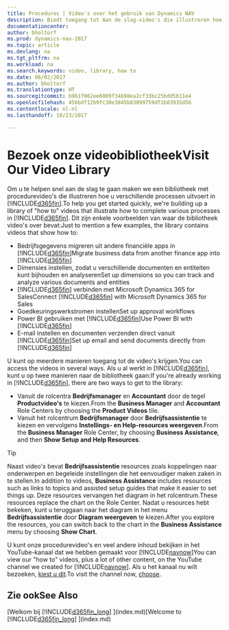 ```yaml
---
title: Procedures | Video's over het gebruik van Dynamics NAV
description: Biedt toegang tot Aan de slag-video's die illustreren hoe u veel voorkomende taken uitvoert.
documentationcenter: 
author: bholtorf
ms.prod: dynamics-nav-2017
ms.topic: article
ms.devlang: na
ms.tgt_pltfrm: na
ms.workload: na
ms.search.keywords: video, library, how to
ms.date: 06/02/2017
ms.author: bholtorf
ms.translationtype: HT
ms.sourcegitcommit: b9b1f062ee6009f34698ea2cf33bc25bdd5b11e4
ms.openlocfilehash: 456bdf12b9fc30e3845b83099759df1b83935d56
ms.contentlocale: nl-nl
ms.lasthandoff: 10/23/2017

---
```

# <a name="visit-our-video-library"></a><span data-ttu-id="16768-103">Bezoek onze videobibliotheek</span><span class="sxs-lookup"><span data-stu-id="16768-103">Visit Our Video Library</span></span>
<span data-ttu-id="16768-104">Om u te helpen snel aan de slag te gaan maken we een bibliotheek met procedurevideo's die illustreren hoe u verschillende processen uitvoert in [!INCLUDE[d365fin](includes/d365fin_md.md)].</span><span class="sxs-lookup"><span data-stu-id="16768-104">To help you get started quickly, we're building up a library of "how to" videos that illustrate how to complete various processes in [!INCLUDE[d365fin](includes/d365fin_md.md)].</span></span> <span data-ttu-id="16768-105">Dit zijn enkele voorbeelden van waar de bibliotheek video's over bevat:</span><span class="sxs-lookup"><span data-stu-id="16768-105">Just to mention a few examples, the library contains videos that show how to:</span></span>  

* <span data-ttu-id="16768-106">Bedrijfsgegevens migreren uit andere financiële apps in [!INCLUDE[d365fin](includes/d365fin_md.md)]</span><span class="sxs-lookup"><span data-stu-id="16768-106">Migrate business data from another finance app into [!INCLUDE[d365fin](includes/d365fin_md.md)]</span></span>  
* <span data-ttu-id="16768-107">Dimensies instellen, zodat u verschillende documenten en entiteiten kunt bijhouden en analyseren</span><span class="sxs-lookup"><span data-stu-id="16768-107">Set up dimensions so you can track and analyze various documents and entities</span></span>
* <span data-ttu-id="16768-108">[!INCLUDE[d365fin](includes/d365fin_md.md)] verbinden met Microsoft Dynamics 365 for Sales</span><span class="sxs-lookup"><span data-stu-id="16768-108">Connect [!INCLUDE[d365fin](includes/d365fin_md.md)] with Microsoft Dynamics 365 for Sales</span></span>
* <span data-ttu-id="16768-109">Goedkeuringswerkstromen instellen</span><span class="sxs-lookup"><span data-stu-id="16768-109">Set up approval workflows</span></span>  
* <span data-ttu-id="16768-110">Power BI gebruiken met [!INCLUDE[d365fin](includes/d365fin_md.md)]</span><span class="sxs-lookup"><span data-stu-id="16768-110">Use Power BI with [!INCLUDE[d365fin](includes/d365fin_md.md)]</span></span>  
* <span data-ttu-id="16768-111">E-mail instellen en documenten verzenden direct vanuit [!INCLUDE[d365fin](includes/d365fin_md.md)]</span><span class="sxs-lookup"><span data-stu-id="16768-111">Set up email and send documents directly from [!INCLUDE[d365fin](includes/d365fin_md.md)]</span></span>  

<span data-ttu-id="16768-112">U kunt op meerdere manieren toegang tot de video's krijgen.</span><span class="sxs-lookup"><span data-stu-id="16768-112">You can access the videos in several ways.</span></span> <span data-ttu-id="16768-113">Als u al werkt in [!INCLUDE[d365fin](includes/d365fin_md.md)], kunt u op twee manieren naar de bibliotheek gaan:</span><span class="sxs-lookup"><span data-stu-id="16768-113">If you're already working in [!INCLUDE[d365fin](includes/d365fin_md.md)], there are two ways to get to the library:</span></span>

* <span data-ttu-id="16768-114">Vanuit de rolcentra **Bedrijfsmanager** en **Accountant** door de tegel **Productvideo's** te kiezen.</span><span class="sxs-lookup"><span data-stu-id="16768-114">From the **Business Manager** and **Accountant** Role Centers by choosing the **Product Videos** tile.</span></span>  
* <span data-ttu-id="16768-115">Vanuit het rolcentrum **Bedrijfsmanager** door **Bedrijfsassistentie** te kiezen en vervolgens **Instellings- en Help-resources weergeven**.</span><span class="sxs-lookup"><span data-stu-id="16768-115">From the **Business Manager** Role Center, by choosing **Business Assistance**, and then **Show Setup and Help Resources**.</span></span>  

> [!Tip]  
> <span data-ttu-id="16768-116">Naast video's bevat **Bedrijfsassistentie** resources zoals koppelingen naar onderwerpen en begeleide instellingen die het eenvoudiger maken zaken in te stellen.</span><span class="sxs-lookup"><span data-stu-id="16768-116">In addition to videos, **Business Assistance** includes resources such as links to topics and assisted setup guides that make it easier to set things up.</span></span> <span data-ttu-id="16768-117">Deze resources vervangen het diagram in het rolcentrum.</span><span class="sxs-lookup"><span data-stu-id="16768-117">These resources replace the chart on the Role Center.</span></span> <span data-ttu-id="16768-118">Nadat u resources hebt bekeken, kunt u teruggaan naar het diagram in het menu **Bedrijfsassistentie** door **Diagram weergeven** te kiezen.</span><span class="sxs-lookup"><span data-stu-id="16768-118">After you explore the resources, you can switch back to the chart in the **Business Assistance** menu by choosing **Show Chart**.</span></span>  

<span data-ttu-id="16768-119">U kunt onze procedurevideo's en veel andere inhoud bekijken in het YouTube-kanaal dat we hebben gemaakt voor [!INCLUDE[navnow](includes/navnow_md.md)]</span><span class="sxs-lookup"><span data-stu-id="16768-119">You can view our "how to" videos, plus a lot of other content, on the YouTube channel we created for [!INCLUDE[navnow](includes/navnow_md.md)].</span></span> <span data-ttu-id="16768-120">Als u het kanaal nu wilt bezoeken, [kiest u dit](https://go.microsoft.com/fwlink/?linkid=851533).</span><span class="sxs-lookup"><span data-stu-id="16768-120">To visit the channel now, [choose](https://go.microsoft.com/fwlink/?linkid=851533).</span></span>

## <a name="see-also"></a><span data-ttu-id="16768-121">Zie ook</span><span class="sxs-lookup"><span data-stu-id="16768-121">See Also</span></span>
<span data-ttu-id="16768-122">[Welkom bij [!INCLUDE[d365fin_long](includes/d365fin_long_md.md)] ](index.md)</span><span class="sxs-lookup"><span data-stu-id="16768-122">[Welcome to [!INCLUDE[d365fin_long](includes/d365fin_long_md.md)] ](index.md)</span></span>

